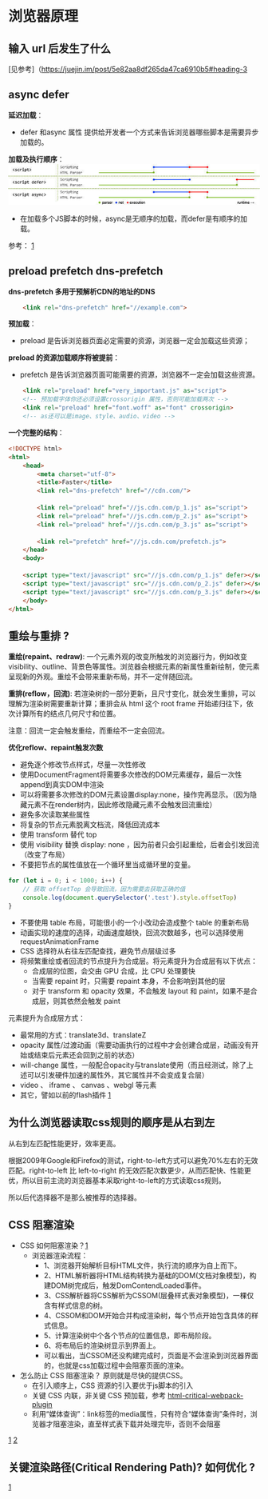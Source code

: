# 浏览器原理

## 输入 url 后发生了什么
[见参考]（https://juejin.im/post/5e82aa8df265da47ca6910b5#heading-3

## async defer
**延迟加载**：
- defer 和async 属性 提供给开发者一个方式来告诉浏览器哪些脚本是需要异步加载的。

**加载及执行顺序**：
![](../../../../static/defer-async.jpg)
- 在加载多个JS脚本的时候，async是无顺序的加载，而defer是有顺序的加载。

参考：
[1](https://juejin.im/post/5e143104e51d45414a4715f7#heading-27)

## preload  prefetch dns-prefetch
**dns-prefetch 多用于预解析CDN的地址的DNS**
```html
    <link rel="dns-prefetch" href="//example.com">
```
**预加载**：
- preload 是告诉浏览器页面必定需要的资源，浏览器一定会加载这些资源；

**preload 的资源加载顺序将被提前**：
- prefetch 是告诉浏览器页面可能需要的资源，浏览器不一定会加载这些资源。
```html
    <link rel="preload" href="very_important.js" as="script">
    <!-- 预加载字体你还必须设置crossorigin 属性，否则可能加载两次 -->
    <link rel="preload" href="font.woff" as="font" crossorigin>
    <!-- as还可以是image、style、audio、video -->
```

**一个完整的结构**：
```html
<!DOCTYPE html>
<html>
    <head>
        <meta charset="utf-8">
        <title>Faster</title>
        <link rel="dns-prefetch" href="//cdn.com/">
        
        <link rel="preload" href="//js.cdn.com/p_1.js" as="script">
        <link rel="preload" href="//js.cdn.com/p_2.js" as="script">
        <link rel="preload" href="//js.cdn.com/p_3.js" as="script">

        <link rel="prefetch" href="//js.cdn.com/prefetch.js">
    </head>
    <body>

    <script type="text/javascript" src="//js.cdn.com/p_1.js" defer></script>
    <script type="text/javascript" src="//js.cdn.com/p_2.js" defer></script>
    <script type="text/javascript" src="//js.cdn.com/p_3.js" defer></script>
    </body>
</html>
```

## 重绘与重排 ?

**重绘(repaint、redraw)**: 一个元素外观的改变所触发的浏览器行为，例如改变visibility、outline、背景色等属性。浏览器会根据元素的新属性重新绘制，使元素呈现新的外观。重绘不会带来重新布局，并不一定伴随回流。

**重排(reflow，回流)**: 若渲染树的一部分更新，且尺寸变化，就会发生重排，可以理解为渲染树需要重新计算；重排会从 html 这个 root frame 开始递归往下，依次计算所有的结点几何尺寸和位置。

注意：回流一定会触发重绘，而重绘不一定会回流。

**优化reflow、repaint触发次数**

- 避免逐个修改节点样式，尽量一次性修改
- 使用DocumentFragment将需要多次修改的DOM元素缓存，最后一次性append到真实DOM中渲染
- 可以将需要多次修改的DOM元素设置display:none，操作完再显示。（因为隐藏元素不在render树内，因此修改隐藏元素不会触发回流重绘）
- 避免多次读取某些属性
- 将复杂的节点元素脱离文档流，降低回流成本
- 使用 transform 替代 top
- 使用 visibility 替换 display: none ，因为前者只会引起重绘，后者会引发回流（改变了布局）
- 不要把节点的属性值放在一个循环里当成循环里的变量。
```js
for (let i = 0; i < 1000; i++) {
    // 获取 offsetTop 会导致回流，因为需要去获取正确的值
    console.log(document.querySelector('.test').style.offsetTop)
}
```
- 不要使用 table 布局，可能很小的一个小改动会造成整个 table 的重新布局
- 动画实现的速度的选择，动画速度越快，回流次数越多，也可以选择使用 requestAnimationFrame
- CSS 选择符从右往左匹配查找，避免节点层级过多
- 将频繁重绘或者回流的节点提升为合成层。将元素提升为合成层有以下优点：
    - 合成层的位图，会交由 GPU 合成，比 CPU 处理要快
    - 当需要 repaint 时，只需要 repaint 本身，不会影响到其他的层
    - 对于 transform 和 opacity 效果，不会触发 layout 和 paint，如果不是合成层，则其依然会触发 paint

元素提升为合成层方式：
- 最常用的方式：translate3d、translateZ
- opacity 属性/过渡动画（需要动画执行的过程中才会创建合成层，动画没有开始或结束后元素还会回到之前的状态）
- will-change 属性，一般配合opacity与translate使用（而且经测试，除了上述可以引发硬件加速的属性外，其它属性并不会变成复合层）
- video 、 iframe 、 canvas 、webgl 等元素
- 其它，譬如以前的flash插件
[1](https://segmentfault.com/a/1190000011297958#articleHeader1)

## 为什么浏览器读取css规则的顺序是从右到左

从右到左匹配性能更好，效率更高。

根据2009年Google和Firefox的测试，right-to-left方式可以避免70%左右的无效匹配。right-to-left 比 left-to-right 的无效匹配次数更少，从而匹配快、性能更优，所以目前主流的浏览器基本采取right-to-left的方式读取css规则。

所以后代选择器不是那么被推荐的选择器。

## CSS 阻塞渲染
- CSS 如何阻塞渲染？[1](https://juejin.im/post/5e143104e51d45414a4715f7#heading-20)
    - 浏览器渲染流程：
        - 1、浏览器开始解析目标HTML文件，执行流的顺序为自上而下。
        - 2、HTML解析器将HTML结构转换为基础的DOM(文档对象模型)，构建DOM树完成后，触发DomContendLoaded事件。
        - 3、CSS解析器将CSS解析为CSSOM(层叠样式表对象模型)，一棵仅含有样式信息的树。
        - 4、CSSOM和DOM开始合并构成渲染树，每个节点开始包含具体的样式信息。
        - 5、计算渲染树中个各个节点的位置信息，即布局阶段。
        - 6、将布局后的渲染树显示到界面上。
        - 可以看出，当CSSOM还没构建完成时，页面是不会渲染到浏览器界面的，也就是css加载过程中会阻塞页面的渲染。
- 怎么防止 CSS 阻塞渲染？ 原则就是尽快的提供CSS。
    - 在引入顺序上，CSS 资源的引入要优于js脚本的引入 
    - 关键 CSS 内联，非关键 CSS 预加载，参考 [html-critical-webpack-plugin](https://www.npmjs.com/package/html-critical-webpack-plugin)
    - 利用“媒体查询”：link标签的media属性，只有符合“媒体查询”条件时，浏览器才阻塞渲染，直至样式表下载并处理完毕，否则不会阻塞

[1](https://www.jianshu.com/p/cbd593748567)
[2](https://github.com/addyosmani/critical)

## 关键渲染路径(Critical Rendering Path)? 如何优化 ?
[1](https://juejin.im/post/5e143104e51d45414a4715f7#heading-22)